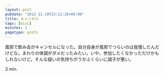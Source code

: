 ```yaml
---
layout: post
pubdate: "2012-11-19T23:12:28+09:00"
title: キャンセル
tags: [misc]
minutes: 3
pagetype: posts
---
```

風邪で飲み会がキャンセルになった。自分自身が風邪でつらいのは我慢したんだけどな。まわりの体調がダメだったみたい。いや、参加したくなかっただけかもしれないけど。そんな疑いの気持ちがうかぶくらいに調子が悪い。

3 min.
